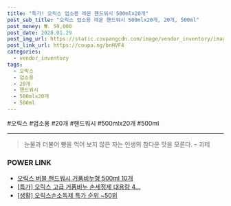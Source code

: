 ```yaml
--- 
title: "특가! 오릭스 업소용 레몬 핸드워시 500mlx20개" 
post_sub_title: "오릭스 업소용 레몬 핸드워시 500mlx20개, 20개, 500ml" 
post_money: ₩. 59,000 
post_date: 2020.01.29 
post_img_url: https://static.coupangcdn.com/image/vendor_inventory/images/2019/03/29/11/2/977840f2-f3eb-4856-900b-6af0a4bdeb07.jpg 
post_link_url: https://coupa.ng/bnHVF4 
categories: 
  - vendor_inventory 
tags: 
  - 오릭스 
  - 업소용 
  - 20개 
  - 핸드워시 
  - 500mlx20개 
  - 500ml 
--- 
```

  #오릭스 #업소용 #20개 #핸드워시 #500mlx20개 #500ml 
<hr> 

> 눈물과 더불어 빵을 먹어 보지 않은 자는 인생의 참다운 맛을 모른다. – 괴테 


### POWER LINK

* <a href="https://blog.naver.com/fasyy4321/221791004825" target="_blank">오릭스 버블 핸드워시 거품비누형 500ml 10개</a>
* <a href="https://blog.naver.com/santokki14/221789281129" target="_blank">[특가] 오릭스 고급 거품비누 손세정제 대용량 4...</a>
* <a href="https://blog.naver.com/sakai111/221788575089" target="_blank"> [생활] 오릭스손소독제 특가 순위 ~50위</a>
